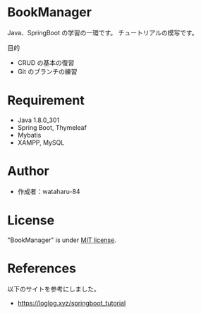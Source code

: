 # BookManager

Java、SpringBoot の学習の一環です。
チュートリアルの模写です。

目的

- CRUD の基本の復習
- Git のブランチの練習

<!-- # Overview

# Demo

# Usage -->

# Requirement

- Java 1.8.0_301
- Spring Boot, Thymeleaf
- Mybatis
- XAMPP, MySQL

# Author

- 作成者：wataharu-84

# License

"BookManager" is under [MIT license](https://en.wikipedia.org/wiki/MIT_License).

# References

以下のサイトを参考にしました。

- https://loglog.xyz/springboot_tutorial
